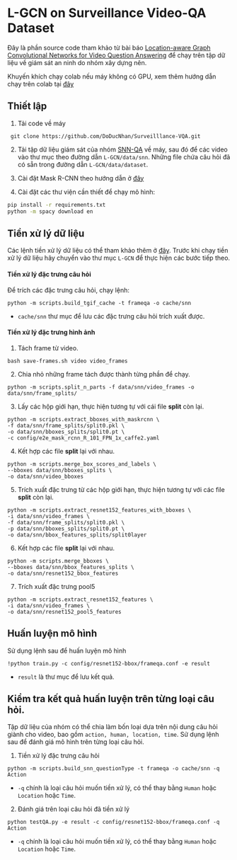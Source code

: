 # L-GCN on Surveillance Video-QA Dataset

Đây là phần source code tham khảo từ bài báo [Location-aware Graph Convolutional Networks for Video Question Answering](https://arxiv.org/abs/2008.09105) để chạy trên tập dữ liệu về giám sát an ninh do nhóm xây dựng nên.

Khuyến khích chạy colab nếu máy không có GPU, xem thêm hướng dẫn chạy trên colab tại [đây](https://colab.research.google.com/drive/1LCggpvJd6jQ9bm2VJ0EaEzplZYelLGYw?usp=sharing)

## Thiết lập
1. Tải code về máy
```
 git clone https://github.com/DoDucNhan/Surveilllance-VQA.git
```

2. Tải tập dữ liệu giám sát của nhóm [SNN-QA]() về máy, sau đó để các video vào thư mục theo đường dẫn `L-GCN/data/snn`. Những file chứa câu hỏi đã có sẵn trong đường dẫn `L-GCN/data/dataset`.

3. Cài đặt Mask R-CNN theo hướng dẫn ở [đây](https://github.com/facebookresearch/maskrcnn-benchmark/blob/master/INSTALL.md)

4. Cài đặt các thư viện cần thiết để chạy mô hình:
```bash
pip install -r requirements.txt
python -m spacy download en
```

## Tiền xử lý dữ liệu
Các lệnh tiền xử lý dữ liệu có thể tham khảo thêm ở [đây](https://github.com/SunDoge/L-GCN). Trước khi chạy tiền xử lý dữ liệu hãy chuyển vào thư mục `L-GCN` để thực hiện các bước tiếp theo.
#### Tiền xử lý đặc trưng câu hỏi
Để trích các đặc trưng câu hỏi, chạy lệnh:
```
python -m scripts.build_tgif_cache -t frameqa -o cache/snn
```
- `cache/snn` thư mục để lưu các đặc trưng câu hỏi trích xuất được.

#### Tiền xử lý đặc trưng hình ảnh
1. Tách frame từ video.
```
bash save-frames.sh video video_frames
```

2. Chia nhỏ những frame tách được thành từng phần để chạy.
```
python -m scripts.split_n_parts -f data/snn/video_frames -o data/snn/frame_splits/
```

3. Lấy các hộp giới hạn, thực hiện tương tự với cái file **split** còn lại.
```
python -m scripts.extract_bboxes_with_maskrcnn \
-f data/snn/frame_splits/split0.pkl \
-o data/snn/bboxes_splits/split0.pt \
-c config/e2e_mask_rcnn_R_101_FPN_1x_caffe2.yaml
```

4. Kết hợp các file **split** lại với nhau.
```
python -m scripts.merge_box_scores_and_labels \
--bboxes data/snn/bboxes_splits \
-o data/snn/video_bboxes
```

5. Trích xuất đặc trưng từ các hộp giới hạn, thực hiện tương tự với các file **split** còn lại.
```
python -m scripts.extract_resnet152_features_with_bboxes \
-i data/snn/video_frames \
-f data/snn/frame_splits/split0.pkl \
-p data/snn/bboxes_splits/split0.pt \
-o data/snn/bbox_features_splits/split0layer
```

6. Kết hợp các file **split** lại với nhau.
```
python -m scripts.merge_bboxes \
--bboxes data/snn/bbox_features_splits \
-o data/snn/resnet152_bbox_features
```

7. Trích xuất đặc trưng pool5
```
python -m scripts.extract_resnet152_features \
-i data/snn/video_frames \
-o data/snn/resnet152_pool5_features
```

## Huấn luyện mô hình
Sử dụng lệnh sau để huấn luyện mô hình
```
!python train.py -c config/resnet152-bbox/frameqa.conf -e result
```

- `result` là thư mục để lưu kết quả.

## Kiểm tra kết quả huấn luyện trên từng loại câu hỏi.
Tập dữ liệu của nhóm có thể chia làm bốn loại dựa trên nội dung câu hỏi giành cho video, bao gồm `action, human, location, time`. Sử dụng lệnh sau để đánh giá mô hình trên từng loại câu hỏi.
1. Tiền xử lý đặc trưng câu hỏi
```
python -m scripts.build_snn_questionType -t frameqa -o cache/snn -q Action
```

- `-q` chính là loại câu hỏi muốn tiền xử lý, có thể thay bằng `Human` hoặc `Location` hoặc `Time`.

2. Đánh giá trên loại câu hỏi đã tiền xử lý
```
python testQA.py -e result -c config/resnet152-bbox/frameqa.conf -q Action
```

- `-q` chính là loại câu hỏi muốn tiền xử lý, có thể thay bằng `Human` hoặc `Location` hoặc `Time`.
